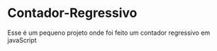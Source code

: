 # Contador-Regressivo
Esse é um pequeno projeto onde foi feito um contador regressivo em javaScript
